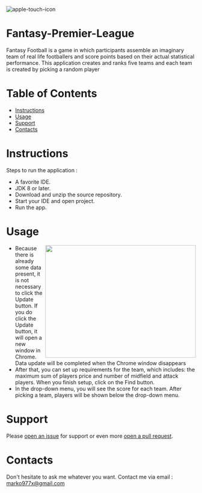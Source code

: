 ![apple-touch-icon](https://user-images.githubusercontent.com/18104045/31047476-b702c8c4-a60b-11e7-82f3-3efd1d192306.png)
# Fantasy-Premier-League
Fantasy Football is a  game in which participants assemble an imaginary team of real life footballers and score points based on their actual statistical performance. This application creates and ranks five teams and each team is created by picking a random player
# Table of Contents

* [Instructions](#instructions)
* [Usage](#usage)
* [Support](#support)
* [Contacts](#contacts)

# <a name="instructions"></a>Instructions
Steps to run the application : 
   * A favorite IDE.
   * JDK 8 or later.
   * Download and unzip the source repository.
   * Start your IDE and open project.
   * Run the app.
   
# <a name="Usage"></a>Usage
* <img align="right" width="400" height="300" src="https://user-images.githubusercontent.com/18104045/31276178-d27d0e5a-aa9a-11e7-9206-388694ccef9f.gif">Because there is already some data present, it is not necessary to click the Update button. If you do click the Update button, it will open a new window in Chrome. Data update will be completed when the Chrome window disappears
* After that, you can set up requirements for the team, which includes: the maximum sum of players price and number of midfield and attack players. When you finish setup, click on the Find button. 
* In the drop-down menu, you will see the score for each team. After picking a team, players will be shown below the drop-down menu.

# <a name="Support"></a>Support
Please [open an issue](https://github.com/marko977x/Fantasy-Premier-League/issues) for support or even more [open a pull request](https://github.com/marko977x/Fantasy-Premier-League/pulls).

# <a name="Contacts"></a>Contacts
Don't hesitate to ask me whatever you want. Contact me via email : marko977x@gmail.com
